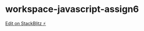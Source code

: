 # workspace-javascript-assign6

[Edit on StackBlitz ⚡️](https://stackblitz.com/edit/workspace-javascript-buygroceries-6mcswg)